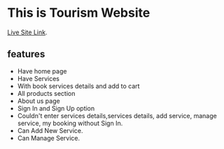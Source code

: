 # This is Tourism Website 

 [Live Site Link](https://tourismx-5af7a.web.app/).

## features

* Have home page 
* Have Services
* With book services details and add to cart
* All products section 
* About us page 
* Sign In and Sign Up option 
* Couldn't enter services details,services details, add service, manage service, my booking without Sign In.
* Can Add New Service.
* Can Manage Service.